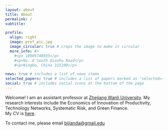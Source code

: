 ```yaml
---
layout: about
title: About
permalink: /
subtitle:  

profile:
  align: right
  image: prof_pic.jpg
  image_circular: true # crops the image to make it circular
  more_info: #>
    #<p> 18905748935</p>
    #<p>No. 8 South Qianhu Road</p>
    #<p>Ningbo, China 315100</p>

news: true # includes a list of news items
selected_papers: true # includes a list of papers marked as "selected={true}"
social: true # includes social icons at the bottom of the page
---
```


 

  

Welcome! I am an assistant professor at <a href='https://en.zwu.edu.cn'>Zhejiang Wanli University</a>. My research interests include the Economics of Innovation of Productivity, Technology Networks, Systematic Risk, and Green Finance.  
My CV is <a href = "./assets/pdf/cv.pdf">here</a>. 

To contact me, please email bijianda@gmail.edu

 
